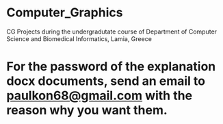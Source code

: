 # Computer_Graphics
CG Projects during the undergradutate course of Department of Computer Science and Biomedical Informatics, Lamia, Greece
# For the password of the explanation docx documents, send an email to paulkon68@gmail.com with the reason why you want them.
